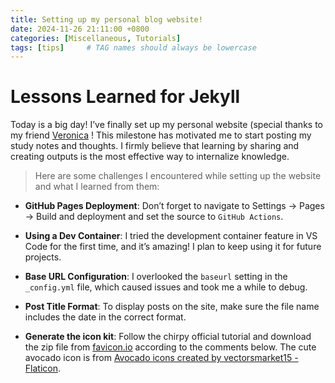```yaml
---
title: Setting up my personal blog website!
date: 2024-11-26 21:11:00 +0800
categories: [Miscellaneous, Tutorials]
tags: [tips]     # TAG names should always be lowercase
---
```


# Lessons Learned for Jekyll

Today is a big day! I’ve finally set up my personal website (special thanks to my friend [Veronica](https://veronicaotherworld.github.io/) ! This milestone has motivated me to start posting my study notes and thoughts. I firmly believe that learning by sharing and creating outputs is the most effective way to internalize knowledge.

>Here are some challenges I encountered while setting up the website and what I learned from them:

- **GitHub Pages Deployment**: Don’t forget to navigate to Settings -> Pages -> Build and deployment and set the source to `GitHub Actions`.

- **Using a Dev Container**: I tried the development container feature in VS Code for the first time, and it’s amazing! I plan to keep using it for future projects.

- **Base URL Configuration**: I overlooked the `baseurl` setting in the `_config.yml` file, which caused issues and took me a while to debug.

- **Post Title Format**: To display posts on the site, make sure the file name includes the date in the correct format.

- **Generate the icon kit**: Follow the chirpy official tutorial and download the zip file from  [favicon.io](https://favicon.io/favicon-converter/) according to the comments below. The cute avocado icon is from <a href="https://www.flaticon.com/free-icons/avocado" title="avocado icons">Avocado icons created by vectorsmarket15 - Flaticon</a>. 

